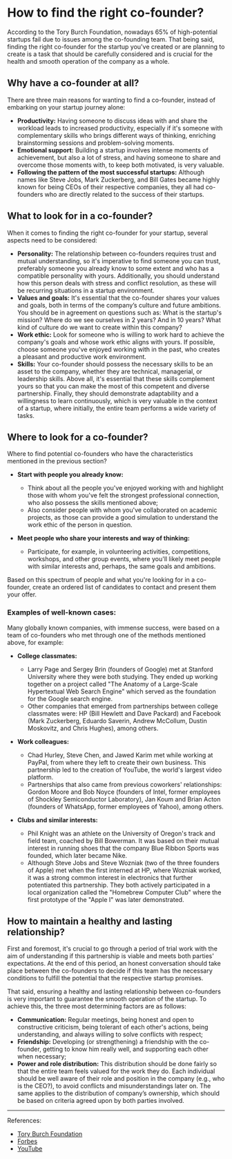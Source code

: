 # How to find the right co-founder?

According to the Tory Burch Foundation, nowadays 65% of high-potential startups fail due to issues among the co-founding team. That being said, finding the right co-founder for the startup you've created or are planning to create is a task that should be carefully considered and is crucial for the health and smooth operation of the company as a whole.

## Why have a co-founder at all?

There are three main reasons for wanting to find a co-founder, instead of embarking on your startup journey alone:

- **Productivity:** Having someone to discuss ideas with and share the workload leads to increased productivity, especially if it's someone with complementary skills who brings different ways of thinking, enriching brainstorming sessions and problem-solving moments.
- **Emotional support:** Building a startup involves intense moments of achievement, but also a lot of stress, and having someone to share and overcome those moments with, to keep both motivated, is very valuable.
- **Following the pattern of the most successful startups:** Although names like Steve Jobs, Mark Zuckerberg, and Bill Gates became highly known for being CEOs of their respective companies, they all had co-founders who are directly related to the success of their startups.

## What to look for in a co-founder?

When it comes to finding the right co-founder for your startup, several aspects need to be considered:

- **Personality:** The relationship between co-founders requires trust and mutual understanding, so it's imperative to find someone you can trust, preferably someone you already know to some extent and who has a compatible personality with yours. Additionally, you should understand how this person deals with stress and conflict resolution, as these will be recurring situations in a startup environment.
- **Values and goals:** It's essential that the co-founder shares your values and goals, both in terms of the company’s culture and future ambitions. You should be in agreement on questions such as: What is the startup's mission? Where do we see ourselves in 2 years? And in 10 years? What kind of culture do we want to create within this company?
- **Work ethic:** Look for someone who is willing to work hard to achieve the company's goals and whose work ethic aligns with yours. If possible, choose someone you've enjoyed working with in the past, who creates a pleasant and productive work environment.
- **Skills:** Your co-founder should possess the necessary skills to be an asset to the company, whether they are technical, managerial, or leadership skills. Above all, it's essential that these skills complement yours so that you can make the most of this competent and diverse partnership. Finally, they should demonstrate adaptability and a willingness to learn continuously, which is very valuable in the context of a startup, where initially, the entire team performs a wide variety of tasks.

## Where to look for a co-founder?

Where to find potential co-founders who have the characteristics mentioned in the previous section?

- **Start with people you already know:**
  - Think about all the people you've enjoyed working with and highlight those with whom you've felt the strongest professional connection, who also possess the skills mentioned above;
  - Also consider people with whom you've collaborated on academic projects, as those can provide a good simulation to understand the work ethic of the person in question.

- **Meet people who share your interests and way of thinking:**
  - Participate, for example, in volunteering activities, competitions, workshops, and other group events, where you'll likely meet people with similar interests and, perhaps, the same goals and ambitions.

Based on this spectrum of people and what you're looking for in a co-founder, create an ordered list of candidates to contact and present them your offer.

### Examples of well-known cases:

Many globally known companies, with immense success, were based on a team of co-founders who met through one of the methods mentioned above, for example:

- **College classmates:**
  - Larry Page and Sergey Brin (founders of Google) met at Stanford University where they were both studying. They ended up working together on a project called "The Anatomy of a Large-Scale Hypertextual Web Search Engine" which served as the foundation for the Google search engine.
  - Other companies that emerged from partnerships between college classmates were: HP (Bill Hewlett and Dave Packard) and Facebook (Mark Zuckerberg, Eduardo Saverin, Andrew McCollum, Dustin Moskovitz, and Chris Hughes), among others.

- **Work colleagues:**
  - Chad Hurley, Steve Chen, and Jawed Karim met while working at PayPal, from where they left to create their own business. This partnership led to the creation of YouTube, the world's largest video platform.
  - Partnerships that also came from previous coworkers' relationships: Gordon Moore and Bob Noyce (founders of Intel, former employees of Shockley Semiconductor Laboratory), Jan Koum and Brian Acton (founders of WhatsApp, former employees of Yahoo), among others.

- **Clubs and similar interests:**
  - Phil Knight was an athlete on the University of Oregon's track and field team, coached by Bill Bowerman. It was based on their mutual interest in running shoes that the company Blue Ribbon Sports was founded, which later became Nike.
  - Although Steve Jobs and Steve Wozniak (two of the three founders of Apple) met when the first interned at HP, where Wozniak worked, it was a strong common interest in electronics that further potentiated this partnership. They both actively participated in a local organization called the "Homebrew Computer Club" where the first prototype of the "Apple I" was later demonstrated.

## How to maintain a healthy and lasting relationship?

First and foremost, it's crucial to go through a period of trial work with the aim of understanding if this partnership is viable and meets both parties' expectations. At the end of this period, an honest conversation should take place between the co-founders to decide if this team has the necessary conditions to fulfill the potential that the respective startup promises.

That said, ensuring a healthy and lasting relationship between co-founders is very important to guarantee the smooth operation of the startup. To achieve this, the three most determining factors are as follows:

- **Communication:** Regular meetings, being honest and open to constructive criticism, being tolerant of each other's actions, being understanding, and always willing to solve conflicts with respect;
- **Friendship:** Developing (or strengthening) a friendship with the co-founder, getting to know him really well, and supporting each other when necessary;
- **Power and role distribution:** This distribution should be done fairly so that the entire team feels valued for the work they do. Each individual should be well aware of their role and position in the company (e.g., who is the CEO?), to avoid conflicts and misunderstandings later on. The same applies to the distribution of company’s ownership, which should be based on criteria agreed upon by both parties involved.

---

References:

- [Tory Burch Foundation](https://www.toryburchfoundation.org/resources/build-my-team/how-to-find-co-founder-relationships/)
- [Forbes](https://www.forbes.com/sites/theyec/2022/09/07/nine-tips-for-achieving-and-maintaining-a-healthy-co-founder-relationship/?sh=4732097e275f)
- [YouTube](https://www.youtube.com/watch?v=prKi3-rUPHc)
